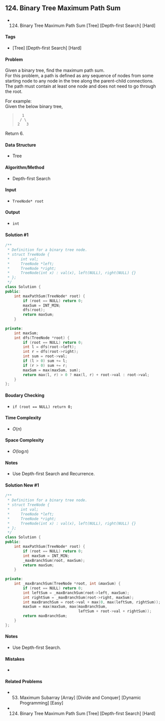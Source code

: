 ## 124. Binary Tree Maximum Path Sum
- 124. Binary Tree Maximum Path Sum [Tree] [Depth-first Search] [Hard]

#### Tags
- [Tree] [Depth-first Search] [Hard]

#### Problem
Given a binary tree, find the maximum path sum.  
For this problem, a path is defined as any sequence of nodes from some starting node to any node in the tree along the parent-child connections. The path must contain at least one node and does not need to go through the root.

For example:  
Given the below binary tree,
>       1
>      / \
>     2   3

Return 6.

#### Data Structure
- Tree

#### Algorithm/Method
- Depth-first Search

#### Input
- `TreeNode* root`

#### Output
- `int`

#### Solution #1
``` C++
/**
 * Definition for a binary tree node.
 * struct TreeNode {
 *     int val;
 *     TreeNode *left;
 *     TreeNode *right;
 *     TreeNode(int x) : val(x), left(NULL), right(NULL) {}
 * };
 */
class Solution {
public:
    int maxPathSum(TreeNode* root) {
        if (root == NULL) return 0;
        maxSum = INT_MIN;
        dfs(root);
        return maxSum;
    }
    
private:
    int maxSum;
    int dfs(TreeNode *root) {
        if (root == NULL) return 0;
        int l = dfs(root->left);
        int r = dfs(root->right);
        int sum = root->val;
        if (l > 0) sum += l;
        if (r > 0) sum += r;
        maxSum = max(maxSum, sum);
        return max(l, r) > 0 ? max(l, r) + root->val : root->val;
    }
};
```

#### Boudary Checking
- `if (root == NULL) return 0;`

#### Time Complexity
- $O(n)$

#### Space Complexity
- $O(\log n)$

#### Notes
- Use Depth-first Search and Recurrence.

#### Solution New #1
``` C++
/**
 * Definition for a binary tree node.
 * struct TreeNode {
 *     int val;
 *     TreeNode *left;
 *     TreeNode *right;
 *     TreeNode(int x) : val(x), left(NULL), right(NULL) {}
 * };
 */
class Solution {
public:
    int maxPathSum(TreeNode* root) {
        if (root == NULL) return 0;
        int maxSum = INT_MIN;
        _maxBranchSum(root, maxSum);
        return maxSum;
    }
    
private:
    int _maxBranchSum(TreeNode *root, int &maxSum) {
        if (root == NULL) return 0;
        int leftSum = _maxBranchSum(root->left, maxSum);
        int rightSum = _maxBranchSum(root->right, maxSum);
        int maxBranchSum = root->val + max(0, max(leftSum, rightSum));
        maxSum = max(maxSum, max(maxBranchSum, 
                                 leftSum + root->val + rightSum));
        return maxBranchSum;
    }
};
```

#### Notes
- Use Depth-first Search.

#### Mistakes
- 

#### Related Problems
- 53. Maximum Subarray [Array] [Divide and Conquer] [Dynamic Programming] [Easy]
- 124. Binary Tree Maximum Path Sum [Tree] [Depth-first Search] [Hard]
